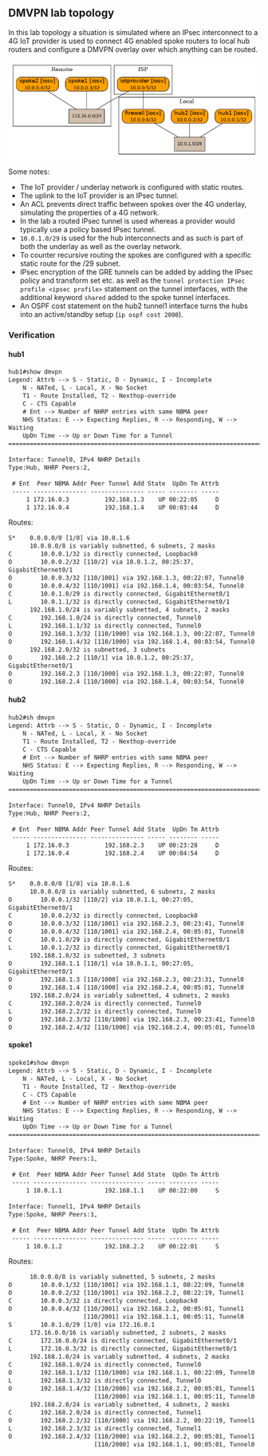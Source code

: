 ## DMVPN lab topology
In this lab topology a situation is simulated where an IPsec interconnect to a 4G IoT provider is used to connect 4G enabled spoke routers to local hub routers and configure a DMVPN overlay over which anything can be routed.

![DMVPN topology](dmvpn.png)

Some notes:
- The IoT provider / underlay network is configured with static routes.
- The uplink to the IoT provider is an IPsec tunnel.
- An ACL prevents direct traffic between spokes over the 4G underlay, simulating the properties of a 4G network.
- In the lab a routed IPsec tunnel is used whereas a provider would typically use a policy based IPsec tunnel. 
- `10.0.1.0/29` is used for the hub interconnects and as such is part of both the underlay as well as the overlay network. 
- To counter recursive routing the spokes are configured with a specific static route for the /29 subnet.
- IPsec encryption of the GRE tunnels can be added by adding the IPsec policy and transform set etc. as well as the `tunnel protection IPsec profile <ipsec profile>` statement on the tunnel interfaces, with the additional keyword `shared` added to the spoke tunnel interfaces.
- An OSPF cost statement on the hub2 tunnel1 interface turns the hubs into an active/standby setup (`ip ospf cost 2000`).

### Verification
#### hub1
```
hub1#show dmvpn
Legend: Attrb --> S - Static, D - Dynamic, I - Incomplete
	N - NATed, L - Local, X - No Socket
	T1 - Route Installed, T2 - Nexthop-override
	C - CTS Capable
	# Ent --> Number of NHRP entries with same NBMA peer
	NHS Status: E --> Expecting Replies, R --> Responding, W --> Waiting
	UpDn Time --> Up or Down Time for a Tunnel
==========================================================================

Interface: Tunnel0, IPv4 NHRP Details 
Type:Hub, NHRP Peers:2, 

 # Ent  Peer NBMA Addr Peer Tunnel Add State  UpDn Tm Attrb
 ----- --------------- --------------- ----- -------- -----
     1 172.16.0.3          192.168.1.3    UP 00:22:05     D
     1 172.16.0.4          192.168.1.4    UP 00:03:44     D

```
Routes:
```
S*    0.0.0.0/0 [1/0] via 10.0.1.6
      10.0.0.0/8 is variably subnetted, 6 subnets, 2 masks
C        10.0.0.1/32 is directly connected, Loopback0
O        10.0.0.2/32 [110/2] via 10.0.1.2, 00:25:37, GigabitEthernet0/1
O        10.0.0.3/32 [110/1001] via 192.168.1.3, 00:22:07, Tunnel0
O        10.0.0.4/32 [110/1001] via 192.168.1.4, 00:03:54, Tunnel0
C        10.0.1.0/29 is directly connected, GigabitEthernet0/1
L        10.0.1.1/32 is directly connected, GigabitEthernet0/1
      192.168.1.0/24 is variably subnetted, 4 subnets, 2 masks
C        192.168.1.0/24 is directly connected, Tunnel0
L        192.168.1.1/32 is directly connected, Tunnel0
O        192.168.1.3/32 [110/1000] via 192.168.1.3, 00:22:07, Tunnel0
O        192.168.1.4/32 [110/1000] via 192.168.1.4, 00:03:54, Tunnel0
      192.168.2.0/32 is subnetted, 3 subnets
O        192.168.2.2 [110/1] via 10.0.1.2, 00:25:37, GigabitEthernet0/1
O        192.168.2.3 [110/1000] via 192.168.1.3, 00:22:07, Tunnel0
O        192.168.2.4 [110/1000] via 192.168.1.4, 00:03:54, Tunnel0
```
#### hub2
```
hub2#sh dmvpn
Legend: Attrb --> S - Static, D - Dynamic, I - Incomplete
	N - NATed, L - Local, X - No Socket
	T1 - Route Installed, T2 - Nexthop-override
	C - CTS Capable
	# Ent --> Number of NHRP entries with same NBMA peer
	NHS Status: E --> Expecting Replies, R --> Responding, W --> Waiting
	UpDn Time --> Up or Down Time for a Tunnel
==========================================================================

Interface: Tunnel0, IPv4 NHRP Details 
Type:Hub, NHRP Peers:2, 

 # Ent  Peer NBMA Addr Peer Tunnel Add State  UpDn Tm Attrb
 ----- --------------- --------------- ----- -------- -----
     1 172.16.0.3          192.168.2.3    UP 00:23:28     D
     1 172.16.0.4          192.168.2.4    UP 00:04:54     D
```
Routes:
```
S*    0.0.0.0/0 [1/0] via 10.0.1.6
      10.0.0.0/8 is variably subnetted, 6 subnets, 2 masks
O        10.0.0.1/32 [110/2] via 10.0.1.1, 00:27:05, GigabitEthernet0/1
C        10.0.0.2/32 is directly connected, Loopback0
O        10.0.0.3/32 [110/1001] via 192.168.2.3, 00:23:41, Tunnel0
O        10.0.0.4/32 [110/1001] via 192.168.2.4, 00:05:01, Tunnel0
C        10.0.1.0/29 is directly connected, GigabitEthernet0/1
L        10.0.1.2/32 is directly connected, GigabitEthernet0/1
      192.168.1.0/32 is subnetted, 3 subnets
O        192.168.1.1 [110/1] via 10.0.1.1, 00:27:05, GigabitEthernet0/1
O        192.168.1.3 [110/1000] via 192.168.2.3, 00:23:31, Tunnel0
O        192.168.1.4 [110/1000] via 192.168.2.4, 00:05:01, Tunnel0
      192.168.2.0/24 is variably subnetted, 4 subnets, 2 masks
C        192.168.2.0/24 is directly connected, Tunnel0
L        192.168.2.2/32 is directly connected, Tunnel0
O        192.168.2.3/32 [110/1000] via 192.168.2.3, 00:23:41, Tunnel0
O        192.168.2.4/32 [110/1000] via 192.168.2.4, 00:05:01, Tunnel0
```
#### spoke1
```
spoke1#show dmvpn
Legend: Attrb --> S - Static, D - Dynamic, I - Incomplete
	N - NATed, L - Local, X - No Socket
	T1 - Route Installed, T2 - Nexthop-override
	C - CTS Capable
	# Ent --> Number of NHRP entries with same NBMA peer
	NHS Status: E --> Expecting Replies, R --> Responding, W --> Waiting
	UpDn Time --> Up or Down Time for a Tunnel
==========================================================================

Interface: Tunnel0, IPv4 NHRP Details 
Type:Spoke, NHRP Peers:1, 

 # Ent  Peer NBMA Addr Peer Tunnel Add State  UpDn Tm Attrb
 ----- --------------- --------------- ----- -------- -----
     1 10.0.1.1            192.168.1.1    UP 00:22:00     S

Interface: Tunnel1, IPv4 NHRP Details 
Type:Spoke, NHRP Peers:1, 

 # Ent  Peer NBMA Addr Peer Tunnel Add State  UpDn Tm Attrb
 ----- --------------- --------------- ----- -------- -----
     1 10.0.1.2            192.168.2.2    UP 00:22:01     S
```
Routes:
```
      10.0.0.0/8 is variably subnetted, 5 subnets, 2 masks
O        10.0.0.1/32 [110/1001] via 192.168.1.1, 00:22:09, Tunnel0
O        10.0.0.2/32 [110/1001] via 192.168.2.2, 00:22:19, Tunnel1
C        10.0.0.3/32 is directly connected, Loopback0
O        10.0.0.4/32 [110/2001] via 192.168.2.2, 00:05:01, Tunnel1
                     [110/2001] via 192.168.1.1, 00:05:11, Tunnel0
S        10.0.1.0/29 [1/0] via 172.16.0.1
      172.16.0.0/16 is variably subnetted, 2 subnets, 2 masks
C        172.16.0.0/24 is directly connected, GigabitEthernet0/1
L        172.16.0.3/32 is directly connected, GigabitEthernet0/1
      192.168.1.0/24 is variably subnetted, 4 subnets, 2 masks
C        192.168.1.0/24 is directly connected, Tunnel0
O        192.168.1.1/32 [110/1000] via 192.168.1.1, 00:22:09, Tunnel0
L        192.168.1.3/32 is directly connected, Tunnel0
O        192.168.1.4/32 [110/2000] via 192.168.2.2, 00:05:01, Tunnel1
                        [110/2000] via 192.168.1.1, 00:05:11, Tunnel0
      192.168.2.0/24 is variably subnetted, 4 subnets, 2 masks
C        192.168.2.0/24 is directly connected, Tunnel1
O        192.168.2.2/32 [110/1000] via 192.168.2.2, 00:22:19, Tunnel1
L        192.168.2.3/32 is directly connected, Tunnel1
O        192.168.2.4/32 [110/2000] via 192.168.2.2, 00:05:01, Tunnel1
                        [110/2000] via 192.168.1.1, 00:05:01, Tunnel0
```

